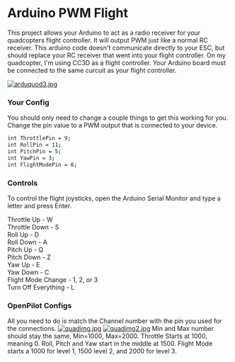 # Arduino PWM Flight

This project allows your Arduino to act as a radio receiver for your quadcopters flight controller. It will output PWM just like a normal RC receiver. This arduino code doesn't communicate directly to your ESC, but should replace your RC receiver that went into your flight controller. On my quadcopter, I'm using CC3D as a flight controller. Your Arduino board must be connected to the same curcuit as your flight controller. 

[![arduquod3.jpg](https://s27.postimg.org/d7frgj1z7/arduquod3.jpg)](https://postimg.org/image/o70ys4se7/)

### Your Config
You should only need to change a couple things to get this working for you. Change the pin value to a PWM output that is connected to your device.

```bash
int ThrottlePin = 9;
int RollPin = 11;
int PitchPin = 5;
int YawPin = 3;
int FlightModePin = 6;
```

### Controls
To control the flight joysticks, open the Arduino Serial Monitor and type a letter and press Enter.<p>
Throttle Up - W<br>
Throttle Down - S<br>
Roll Up - D<br>
Roll Down - A<br>
Pitch Up - Q<br>
Pitch Down - Z<br>
Yaw Up - E<br>
Yaw Down - C<br>
Flight Mode Change - 1, 2, or 3<br>
Turn Off Everything - L<br>

### OpenPilot Configs
All you need to do is match the Channel number with the pin you used for the connections.
[![quadimg.jpg](https://s27.postimg.org/z8o6ej9ir/quadimg.jpg)](https://postimg.org/image/dm95xiay7/)
[![quadimg2.jpg](https://s30.postimg.org/ns7c1i39t/quadimg2.jpg)](https://postimg.org/image/duwb8fvnx/)
Min and Max number should stay the same, Min=1000, Max=2000. Throttle Starts at 1000, meaning 0. Roll, Pitch and Yaw start in the middle at 1500. Flight Mode starts a 1000 for level 1, 1500 level 2, and 2000 for level 3.
